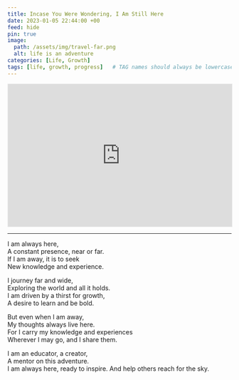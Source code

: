 ```yaml
---
title: Incase You Were Wondering, I Am Still Here
date: 2023-01-05 22:44:00 +00
feed: hide
pin: true
image:
  path: /assets/img/travel-far.png
  alt: life is an adventure
categories: [Life, Growth]
tags: [life, growth, progress]   # TAG names should always be lowercase
---
```


<iframe src="https://patrickkyei.substack.com/embed" width="100%" height="320" style="border:1px solid #EEE; background:white;" frameborder="0" scrolling="no"></iframe>

<hr>

I am always here,  
A constant presence, near or far.  
If I am away, it is to seek  
New knowledge and experience. 

I journey far and wide,  
Exploring the world and all it holds.  
I am driven by a thirst for growth,  
A desire to learn and be bold. 

But even when I am away,  
My thoughts always live here.  
For I carry my knowledge and experiences  
Wherever I may go, and I share them. 

I am an educator, a creator,  
A mentor on this adventure.  
I am always here, ready to inspire.
And help others reach for the sky.
